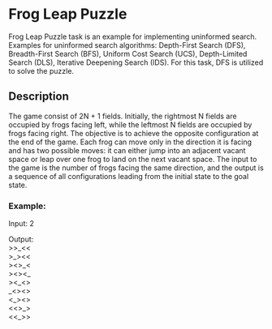 # Frog Leap Puzzle

Frog Leap Puzzle task is an example for implementing uninformed search. Examples for uninformed search algorithms: Depth-First Search (DFS), Breadth-First Search (BFS), Uniform Cost Search (UCS), Depth-Limited Search (DLS), Iterative Deepening Search (IDS). For this task, DFS is utilized to solve the puzzle. 


## Description
The game consist of 2N + 1 fields. Initially, the rightmost N fields are occupied by frogs facing left, while the leftmost N fields are occupied by frogs facing right. The objective is to achieve the opposite configuration at the end of the game. Each frog can move only in the direction it is facing and has two possible moves:  it can either jump into an adjacent vacant space or leap over one frog to land on the next vacant space. The input to the game is the number of frogs facing the same direction, and the output is  a sequence of all configurations leading from the initial state to the goal state.


### Example: 
Input: 2

Output:<br>
    >>\_<< <br>
    >\_><< <br>
    ><>\_< <br>
    ><><\_ <br>
    ><\_<> <br>
    \_<><> <br>
    <\_><> <br>
    <<>\_> <br>
    <<_>>
